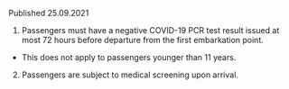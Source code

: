 Published 25.09.2021
1. Passengers must have a negative COVID-19 PCR test result issued at most 72 hours before departure from the first embarkation point.
- This does not apply to passengers younger than 11 years.
2. Passengers are subject to medical screening upon arrival.